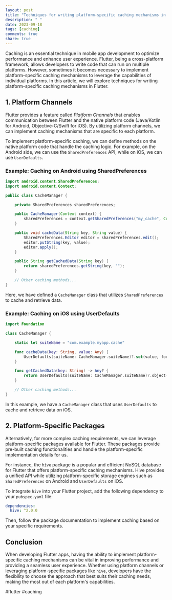 ```yaml
---
layout: post
title: "Techniques for writing platform-specific caching mechanisms in Flutter."
description: " "
date: 2023-09-18
tags: [caching]
comments: true
share: true
---
```


Caching is an essential technique in mobile app development to optimize performance and enhance user experience. Flutter, being a cross-platform framework, allows developers to write code that can run on multiple platforms. However, sometimes it becomes necessary to implement platform-specific caching mechanisms to leverage the capabilities of individual platforms. In this article, we will explore techniques for writing platform-specific caching mechanisms in Flutter.

## 1. Platform Channels

Flutter provides a feature called *Platform Channels* that enables communication between Flutter and the native platform code (Java/Kotlin for Android, Objective-C/Swift for iOS). By utilizing platform channels, we can implement caching mechanisms that are specific to each platform.

To implement platform-specific caching, we can define methods on the native platform code that handle the caching logic. For example, on the Android side, we can use the `SharedPreferences` API, while on iOS, we can use `UserDefaults`.

### Example: Caching on Android using SharedPreferences

```java
import android.content.SharedPreferences;
import android.content.Context;

public class CacheManager {

    private SharedPreferences sharedPreferences;

    public CacheManager(Context context) {
        sharedPreferences = context.getSharedPreferences("my_cache", Context.MODE_PRIVATE);
    }

    public void cacheData(String key, String value) {
        SharedPreferences.Editor editor = sharedPreferences.edit();
        editor.putString(key, value);
        editor.apply();
    }

    public String getCachedData(String key) {
        return sharedPreferences.getString(key, "");
    }

    // Other caching methods...
}
```
Here, we have defined a `CacheManager` class that utilizes `SharedPreferences` to cache and retrieve data.

### Example: Caching on iOS using UserDefaults

```swift
import Foundation

class CacheManager {

    static let suiteName = "com.example.myapp.cache"

    func cacheData(key: String, value: Any) {
        UserDefaults(suiteName: CacheManager.suiteName)?.set(value, forKey: key)
    }

    func getCachedData(key: String) -> Any? {
        return UserDefaults(suiteName: CacheManager.suiteName)?.object(forKey: key)
    }

    // Other caching methods...
}
```
In this example, we have a `CacheManager` class that uses `UserDefaults` to cache and retrieve data on iOS.

## 2. Platform-Specific Packages

Alternatively, for more complex caching requirements, we can leverage platform-specific packages available for Flutter. These packages provide pre-built caching functionalities and handle the platform-specific implementation details for us.

For instance, the `hive` package is a popular and efficient NoSQL database for Flutter that offers platform-specific caching mechanisms. Hive provides a unified API while utilizing platform-specific storage engines such as `SharedPreferences` on Android and `UserDefaults` on iOS.

To integrate `hive` into your Flutter project, add the following dependency to your `pubspec.yaml` file:
```yaml
dependencies:
  hive: ^2.0.0
```

Then, follow the package documentation to implement caching based on your specific requirements.

## Conclusion

When developing Flutter apps, having the ability to implement platform-specific caching mechanisms can be vital in improving performance and providing a seamless user experience. Whether using platform channels or leveraging platform-specific packages like `hive`, developers have the flexibility to choose the approach that best suits their caching needs, making the most out of each platform's capabilities.

#flutter #caching